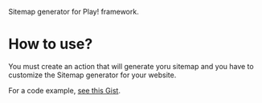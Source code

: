Sitemap generator for Play! framework.

How to use?
===========

You must create an action that will generate yoru sitemap and you have to customize the Sitemap generator for your website.

For a code example, [see this Gist](https://gist.github.com/917767 "Gist").


